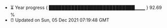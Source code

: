 - ⏳ Year progress { ███████████████████████████▁▁▁ } 92.69 %
- ⏰ Updated on Sun, 05 Dec 2021 07:19:48 GMT


